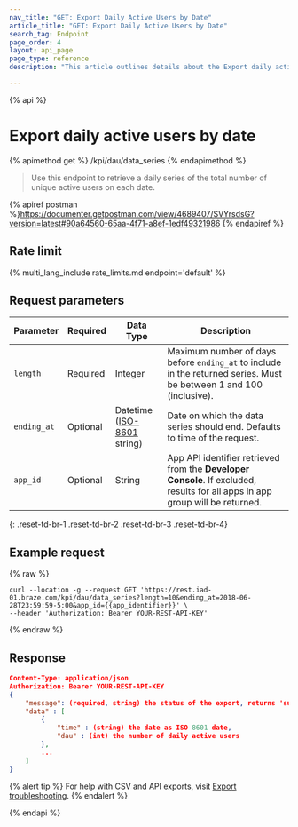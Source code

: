 ```yaml
---
nav_title: "GET: Export Daily Active Users by Date"
article_title: "GET: Export Daily Active Users by Date"
search_tag: Endpoint
page_order: 4
layout: api_page
page_type: reference
description: "This article outlines details about the Export daily active users Braze endpoint."

---
```

{% api %}
# Export daily active users by date
{% apimethod get %}
/kpi/dau/data_series
{% endapimethod %}

> Use this endpoint to retrieve a daily series of the total number of unique active users on each date.

{% apiref postman %}https://documenter.getpostman.com/view/4689407/SVYrsdsG?version=latest#90a64560-65aa-4f71-a8ef-1edf49321986 {% endapiref %}

## Rate limit

{% multi_lang_include rate_limits.md endpoint='default' %}

## Request parameters

| Parameter| Required | Data Type | Description |
| -------- | -------- | --------- | ----------- |
| `length` | Required | Integer | Maximum number of days before `ending_at` to include in the returned series. Must be between 1 and 100 (inclusive). |
| `ending_at` | Optional | Datetime <br>([ISO-8601](https://en.wikipedia.org/wiki/ISO_8601) string) | Date on which the data series should end. Defaults to time of the request. |
| `app_id` | Optional | String | App API identifier retrieved from the **Developer Console**. If excluded, results for all apps in app group will be returned. |
{: .reset-td-br-1 .reset-td-br-2 .reset-td-br-3  .reset-td-br-4}

## Example request
{% raw %}
```
curl --location -g --request GET 'https://rest.iad-01.braze.com/kpi/dau/data_series?length=10&ending_at=2018-06-28T23:59:59-5:00&app_id={{app_identifier}}' \
--header 'Authorization: Bearer YOUR-REST-API-KEY'
```
{% endraw %}

## Response

```json
Content-Type: application/json
Authorization: Bearer YOUR-REST-API-KEY
{
    "message": (required, string) the status of the export, returns 'success' when completed without errors,
    "data" : [
        {
            "time" : (string) the date as ISO 8601 date,
            "dau" : (int) the number of daily active users
        },
        ...
    ]
}
```

{% alert tip %}
For help with CSV and API exports, visit [Export troubleshooting]({{site.baseurl}}/user_guide/data_and_analytics/export_braze_data/export_troubleshooting/).
{% endalert %}

{% endapi %}
